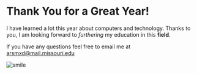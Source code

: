 # Thank You for a Great Year!
I have learned a lot this year about computers and technology. Thanks to you, I am looking forward to *furthering* my education in this **field**.

If you have any questions feel free to email me at arsmxd@mail.missouri.edu

![smile](https://i.pinimg.com/originals/e1/38/a1/e138a174c33a48931521dcc5639d4a03.png)
